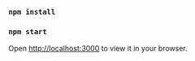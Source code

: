 

### `npm install`



### `npm start`

Open [http://localhost:3000](http://localhost:3000) to view it in your browser.
